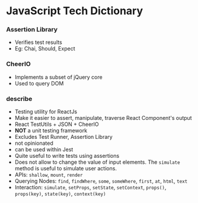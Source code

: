 # JavaScript Tech Dictionary

### Assertion Library
- Verifies test results
- Eg: Chai, Should, Expect

### CheerIO
- Implements a subset of jQuery core
- Used to query DOM

### describe
- Testing utility for ReactJs
- Make it easier to assert, manipulate, traverse React Component's output
- React TestUtils + JSON + CheerIO
- **NOT** a unit testing framework 
- Excludes Test Runner, Assertion Library
- not opinionated
- can be used within Jest
- Quite useful to write tests using assertions
- Does not allow to change the value of input elements. The `simulate` method is useful to simulate user actions.
- APIs: `shallow`, `mount`, `render`
- Querying Nodes: `find`, `findWhere`, `some`, `someWhere`, `first`, `at`, `html`, `text`
- Interaction: `simulate`, `setProps`, `setState`, `setContext`, `props()`, `props(key)`, `state(key)`, `context(key)`
```js


